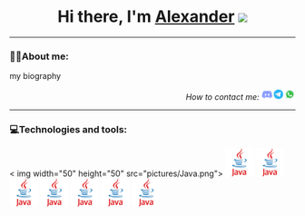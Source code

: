 <h1 align="center">Hi there, I'm <a href="">Alexander</a> 
<img src="https://github.com/blackcater/blackcater/raw/main/images/Hi.gif" height="32"/></h1>
<hr>
<h3><span>👨‍💻</span>About me:</h3>
<p>my biography</p>
<p align="right"><em>How to contact me: </em><a 
href="https://discordapp.com/users/847479130488569886/"><img width="20" height="20" src="pictures/discord.png"></a><a 
href="https://t.me/Fairen8"><img width="20" height="20" src="pictures/telegram.png"></a><a 
href="https://wa.me/qr/KU67JD4TMTNFA1"><img width="20" height="20" src="pictures/whatsapp.png"></a>
</p>
<hr>
<h3><span>💻</span>Technologies and tools:</h3><
img width="50" height="50" src="pictures/Java.png">
<img width="50" height="50" src="pictures/Java.png">
<img width="50" height="50" src="pictures/Java.png">
<img width="50" height="50" src="pictures/Java.png">
<img width="50" height="50" src="pictures/Java.png">
<img width="50" height="50" src="pictures/Java.png">
<img width="50" height="50" src="pictures/Java.png">
<img width="50" height="50" src="pictures/Java.png">


